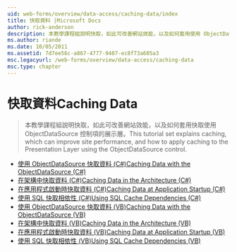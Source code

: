 ```yaml
---
uid: web-forms/overview/data-access/caching-data/index
title: 快取資料 |Microsoft Docs
author: rick-anderson
description: 本教學課程組說明快取，如此可改善網站效能，以及如何套用使用 ObjectDataSource 控制項的展示層快取...
ms.author: riande
ms.date: 10/05/2011
ms.assetid: 7d7ee56c-a867-4777-9407-ec8f73a605a3
msc.legacyurl: /web-forms/overview/data-access/caching-data
msc.type: chapter
---
```

<a name="caching-data"></a><span data-ttu-id="1ab8d-103">快取資料</span><span class="sxs-lookup"><span data-stu-id="1ab8d-103">Caching Data</span></span>
====================
> <span data-ttu-id="1ab8d-104">本教學課程組說明快取，如此可改善網站效能，以及如何套用快取使用 ObjectDataSource 控制項的展示層。</span><span class="sxs-lookup"><span data-stu-id="1ab8d-104">This tutorial set explains caching, which can improve site performance, and how to apply caching to the Presentation Layer using the ObjectDataSource control.</span></span>


- [<span data-ttu-id="1ab8d-105">使用 ObjectDataSource 快取資料 (C#)</span><span class="sxs-lookup"><span data-stu-id="1ab8d-105">Caching Data with the ObjectDataSource (C#)</span></span>](caching-data-with-the-objectdatasource-cs.md)
- [<span data-ttu-id="1ab8d-106">在架構中快取資料 (C#)</span><span class="sxs-lookup"><span data-stu-id="1ab8d-106">Caching Data in the Architecture (C#)</span></span>](caching-data-in-the-architecture-cs.md)
- [<span data-ttu-id="1ab8d-107">在應用程式啟動時快取資料 (C#)</span><span class="sxs-lookup"><span data-stu-id="1ab8d-107">Caching Data at Application Startup (C#)</span></span>](caching-data-at-application-startup-cs.md)
- [<span data-ttu-id="1ab8d-108">使用 SQL 快取相依性 (C#)</span><span class="sxs-lookup"><span data-stu-id="1ab8d-108">Using SQL Cache Dependencies (C#)</span></span>](using-sql-cache-dependencies-cs.md)
- [<span data-ttu-id="1ab8d-109">使用 ObjectDataSource 快取資料 (VB)</span><span class="sxs-lookup"><span data-stu-id="1ab8d-109">Caching Data with the ObjectDataSource (VB)</span></span>](caching-data-with-the-objectdatasource-vb.md)
- [<span data-ttu-id="1ab8d-110">在架構中快取資料 (VB)</span><span class="sxs-lookup"><span data-stu-id="1ab8d-110">Caching Data in the Architecture (VB)</span></span>](caching-data-in-the-architecture-vb.md)
- [<span data-ttu-id="1ab8d-111">在應用程式啟動時快取資料 (VB)</span><span class="sxs-lookup"><span data-stu-id="1ab8d-111">Caching Data at Application Startup (VB)</span></span>](caching-data-at-application-startup-vb.md)
- [<span data-ttu-id="1ab8d-112">使用 SQL 快取相依性 (VB)</span><span class="sxs-lookup"><span data-stu-id="1ab8d-112">Using SQL Cache Dependencies (VB)</span></span>](using-sql-cache-dependencies-vb.md)
